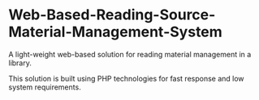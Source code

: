 # Web-Based-Reading-Source-Material-Management-System
 A light-weight web-based solution for reading material management in a library.
 
 This solution is built using PHP technologies for fast response and low system requirements. 

